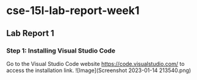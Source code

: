 # cse-15l-lab-report-week1
## Lab Report 1
### Step 1: Installing Visual Studio Code
Go to the Visual Studio Code website https://code.visualstudio.com/ to access the installation link. 
![Image](Screenshot 2023-01-14 213540.png)
